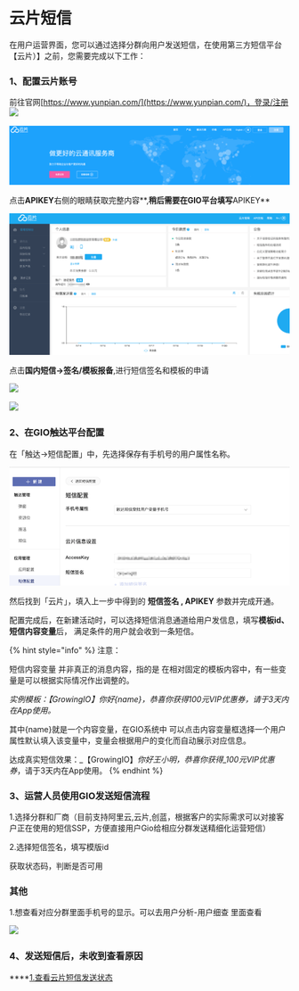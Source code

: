 # 云片短信

在用户运营界面，您可以通过选择分群向用户发送短信，在使用第三方短信平台【云片）】之前，您需要完成以下工作：

### 1、配置云片账号

前往官网[https://www.yunpian.com/](https://www.yunpian.com/)，登录/注册 ![](https://uploader.shimo.im/f/lfqjmZEgOukhZMvA.png!thumbnail)

![](../../.gitbook/assets/image%20%2839%29.png)

点击**APIKEY**右侧的眼睛获取完整内容**,**稍后需要在GIO平台填写**APIKEY**

![](../../.gitbook/assets/image%20%28121%29.png)

点击**国内短信-&gt;签名/模板报备**,进行短信签名和模板的申请

![](https://uploader.shimo.im/f/dbV8T4ZzDzEnLbop.png!thumbnail)

![](https://uploader.shimo.im/f/dbV8T4ZzDzEnLbop.png!thumbnail)

### 2、在GIO触达平台配置

在「触达→短信配置」中，先选择保存有手机号的用户属性名称。

![](../../.gitbook/assets/image%20%2890%29.png)

然后找到「云片」，填入上一步中得到的 **短信签名 , APIKEY** 参数并完成开通。

配置完成后，在新建活动时，可以选择短信消息通道给用户发信息，填写**模板id、短信内容变量**后， 满足条件的用户就会收到一条短信。

{% hint style="info" %}
注意：

短信内容变量 并非真正的消息内容，指的是 在相对固定的模板内容中，有一些变量是可以根据实际情况作出调整的。

_实例模板：【GrowingIO】你好{name}，恭喜你获得100元VIP优惠券，请于3天内在App使用。_

其中{name}就是一个内容变量，在GIO系统中 可以点击内容变量框选择一个用户属性默认填入该变量中，变量会根据用户的变化而自动展示对应信息。

达成真实短信效果：_【GrowingIO】_你好王小明，恭喜你获得_100元VIP优惠券_，请于3天内在App使用。
{% endhint %}

### 3、运营人员使用GIO发送短信流程

1.选择分群和厂商（目前支持阿里云,云片,创蓝，根据客户的实际需求可以对接客户正在使用的短信SSP，方便直接用户Gio给相应分群发送精细化运营短信）

2.选择短信签名，填写模版id

获取状态码，判断是否可用

### 其他

1.想查看对应分群里面手机号的显示。可以去用户分析-用户细查 里面查看

![](https://uploader.shimo.im/f/Hp8QDyUKOt4vwu80.png!thumbnail)

### **4**、**发送短信后，未收到查看原因**

\*\*\*\*[1.查看云片短信发送状态](https://www.yunpian.com/console/#/domestic/record/send)

